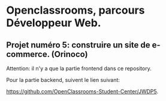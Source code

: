 <h1>Openclassrooms, parcours Développeur Web.</h1>

<h2>Projet numéro 5: construire un site de e-commerce. (Orinoco)</h2>

Attention: il n'y a que la partie frontend dans ce repository.

Pour la partie backend, suivent le lien suivant:

https://github.com/OpenClassrooms-Student-Center/JWDP5.
